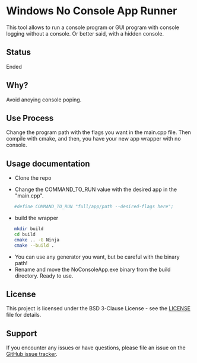# Windows No Console App Runner

This tool allows to run a console program or GUI program with console logging without a console. Or better said, with a hidden console.

## Status

Ended

## Why?

Avoid anoying console poping.

## Use Process

Change the program path with the flags you want in the main.cpp file. Then compile with cmake, and then, you have your new app wrapper with no console.

## Usage documentation

- Clone the repo

- Change the COMMAND_TO_RUN value with the desired app in the "main.cpp".

```sh
   #define COMMAND_TO_RUN "full/app/path --desired-flags here";
```
- build the wrapper

```sh
   mkdir build
   cd build
   cmake .. -G Ninja
   cmake --build .
```
- You can use any generator you want, but be careful with the binary path!
- Rename and move the NoConsoleApp.exe binary from the build directory. Ready to use.

## License

This project is licensed under the BSD 3-Clause License - see the [LICENSE](LICENSE.md) file for details.

## Support

If you encounter any issues or have questions, please file an issue on the [GitHub issue tracker](https://github.com/).
